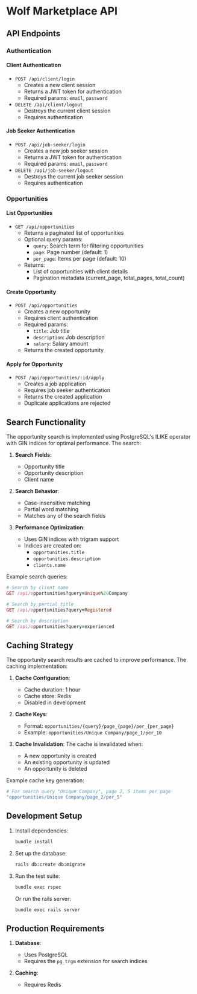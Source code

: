 # Wolf Marketplace API

## API Endpoints

### Authentication

#### Client Authentication

- `POST /api/client/login`
  - Creates a new client session
  - Returns a JWT token for authentication
  - Required params: `email`, `password`
- `DELETE /api/client/logout`
  - Destroys the current client session
  - Requires authentication

#### Job Seeker Authentication

- `POST /api/job-seeker/login`
  - Creates a new job seeker session
  - Returns a JWT token for authentication
  - Required params: `email`, `password`
- `DELETE /api/job-seeker/logout`
  - Destroys the current job seeker session
  - Requires authentication

### Opportunities

#### List Opportunities

- `GET /api/opportunities`
  - Returns a paginated list of opportunities
  - Optional query params:
    - `query`: Search term for filtering opportunities
    - `page`: Page number (default: 1)
    - `per_page`: Items per page (default: 10)
  - Returns:
    - List of opportunities with client details
    - Pagination metadata (current_page, total_pages, total_count)

#### Create Opportunity

- `POST /api/opportunities`
  - Creates a new opportunity
  - Requires client authentication
  - Required params:
    - `title`: Job title
    - `description`: Job description
    - `salary`: Salary amount
  - Returns the created opportunity

#### Apply for Opportunity

- `POST /api/opportunities/:id/apply`
  - Creates a job application
  - Requires job seeker authentication
  - Returns the created application
  - Duplicate applications are rejected

## Search Functionality

The opportunity search is implemented using PostgreSQL's ILIKE operator with GIN indices for optimal performance. The search:

1. **Search Fields**:

   - Opportunity title
   - Opportunity description
   - Client name

2. **Search Behavior**:

   - Case-insensitive matching
   - Partial word matching
   - Matches any of the search fields

3. **Performance Optimization**:
   - Uses GIN indices with trigram support
   - Indices are created on:
     - `opportunities.title`
     - `opportunities.description`
     - `clients.name`

Example search queries:

```ruby
# Search by client name
GET /api/opportunities?query=Unique%20Company

# Search by partial title
GET /api/opportunities?query=Registered

# Search by description
GET /api/opportunities?query=experienced
```

## Caching Strategy

The opportunity search results are cached to improve performance. The caching implementation:

1. **Cache Configuration**:

   - Cache duration: 1 hour
   - Cache store: Redis
   - Disabled in development

2. **Cache Keys**:

   - Format: `opportunities/{query}/page_{page}/per_{per_page}`
   - Example: `opportunities/Unique Company/page_1/per_10`

3. **Cache Invalidation**:
   The cache is invalidated when:

   - A new opportunity is created
   - An existing opportunity is updated
   - An opportunity is deleted

Example cache key generation:

```ruby
# For search query "Unique Company", page 2, 5 items per page
"opportunities/Unique Company/page_2/per_5"
```

## Development Setup

1. Install dependencies:

   ```bash
   bundle install
   ```

2. Set up the database:

   ```bash
   rails db:create db:migrate
   ```

3. Run the test suite:
   ```bash
   bundle exec rspec
   ```
   Or run the rails server:
   ```bash
   bundle exec rails server
   ```

## Production Requirements

1. **Database**:

   - Uses PostgreSQL
   - Requires the `pg_trgm` extension for search indices

2. **Caching**:

   - Requires Redis
